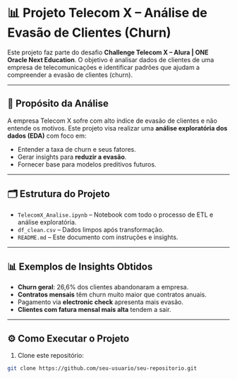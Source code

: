 # 📊 Projeto Telecom X – Análise de Evasão de Clientes (Churn)

Este projeto faz parte do desafio **Challenge Telecom X – Alura | ONE Oracle Next Education**. O objetivo é analisar dados de clientes de uma empresa de telecomunicações e identificar padrões que ajudam a compreender a evasão de clientes (churn).

---

## 🚀 Propósito da Análise

A empresa Telecom X sofre com alto índice de evasão de clientes e não entende os motivos. Este projeto visa realizar uma **análise exploratória dos dados (EDA)** com foco em:

- Entender a taxa de churn e seus fatores.
- Gerar insights para **reduzir a evasão**.
- Fornecer base para modelos preditivos futuros.

---

## 🗂️ Estrutura do Projeto

- `TelecomX_Analise.ipynb` – Notebook com todo o processo de ETL e análise exploratória.
- `df_clean.csv` – Dados limpos após transformação.
- `README.md` – Este documento com instruções e insights.

---

## 📊 Exemplos de Insights Obtidos

- **Churn geral**: 26,6% dos clientes abandonaram a empresa.
- **Contratos mensais** têm churn muito maior que contratos anuais.
- Pagamento via **electronic check** apresenta mais evasão.
- **Clientes com fatura mensal mais alta** tendem a sair.

---

## ⚙️ Como Executar o Projeto

1. Clone este repositório:
```bash
git clone https://github.com/seu-usuario/seu-repositorio.git
